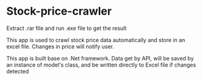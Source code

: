 # Stock-price-crawler

Extract .rar file and run .exe file to get the result

This app is used to crawl stock price data automatically and store in an excel file. Changes in price will notify user.

This app is built base on .Net framework. Data get by API, will be saved by an instance of model's class, and be written directly to Excel file if changes detected
